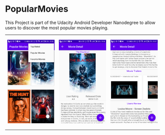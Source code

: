 # PopularMovies
This Project is part of  the Udacity Android Developer Nanodegree  to allow users to discover the most popular movies playing.
<table>
<tr>
<td>

 ![Popular Movies](https://github.com/kulloveth/PopularMovies/blob/master/screenshots/popular.png)

 </td>
 <td>

 ![Movie Detail](https://github.com/kulloveth/PopularMovies/blob/master/screenshots/detail.png)

 </td>
   <td>

  ![Movie Trailers](https://github.com/kulloveth/PopularMovies/blob/master/screenshots/trailers.png)

  </td>
  
  </tr>
</table>
